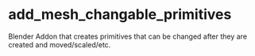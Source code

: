 # add_mesh_changable_primitives
Blender Addon that creates primitives that can be changed after they are created and moved/scaled/etc.
